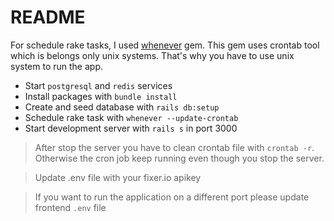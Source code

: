 # README

For schedule rake tasks, I used [whenever](https://github.com/javan/whenever) gem. This gem uses crontab tool which is belongs only unix systems. That's why you have to use unix system to run the app.

- Start `postgresql` and `redis` services
- Install packages with `bundle install`
- Create and seed database with `rails db:setup`
- Schedule rake task with `whenever --update-crontab`
- Start development server with `rails s` in port 3000

> After stop the server you have to clean crontab file with `crontab -r`. Otherwise the cron job keep running even though you stop the server.

> Update .env file with your fixer.io apikey

> If you want to run the application on a different port please update frontend `.env` file
